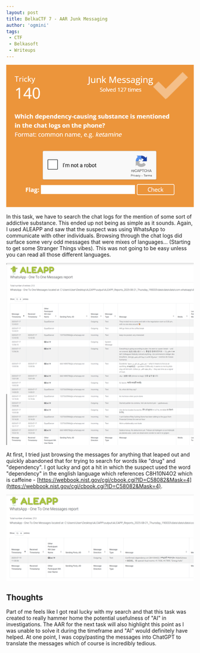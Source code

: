 ```yaml
---
layout: post
title: BelkaCTF 7 - AAR Junk Messaging
author: 'ogmini'
tags:
 - CTF
 - Belkasoft
 - Writeups
---
```


![Task](/images/BelkaCTF7/Task11.png)

In this task, we have to search the chat logs for the mention of some sort of addictive substance. This ended up not being as simple as it sounds. Again, I used ALEAPP and saw that the suspect was using WhatsApp to communicate with other individuals. Browsing through the chat logs did surface some very odd messages that were mixes of languages... (Starting to get some Stranger Things vibes). This was not going to be easy unless you can read all those different languages.

![Strange Messages](/images/BelkaCTF7/Task11-1.png)

At first, I tried just browsing the messages for anything that leaped out and quickly abandoned that for trying to search for words like "drug" and "dependency". I got lucky and got a hit in which the suspect used the word "dependency" in the english language which references C8H10N4O2 which is caffeine - [https://webbook.nist.gov/cgi/cbook.cgi?ID=C58082&Mask=4](https://webbook.nist.gov/cgi/cbook.cgi?ID=C58082&Mask=4).

![Caffeine](/images/BelkaCTF7/Task11-2.png)

## Thoughts

Part of me feels like I got real lucky with my search and that this task was created to really hammer home the potential usefulness of "AI" in investigations. The AAR for the next task will also highlight this point as I was unable to solve it during the timeframe and "AI" would definitely have helped. At one point, I was copy/pasting the messages into ChatGPT to translate the messages which of course is incredibly tedious.
